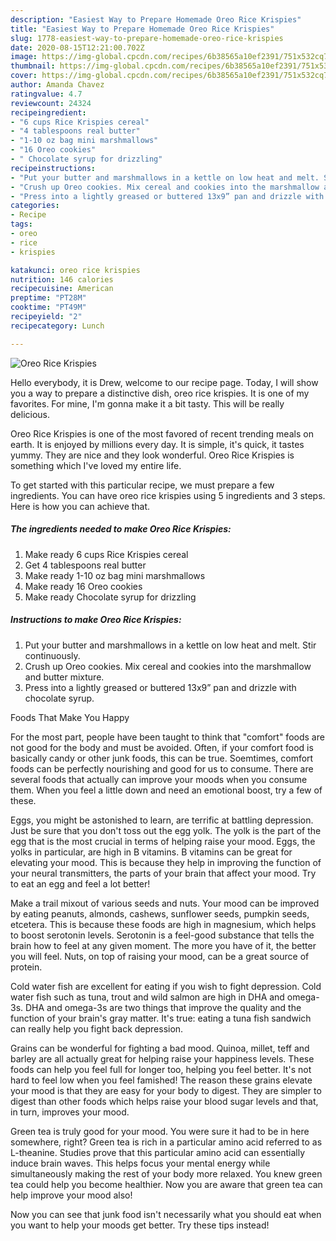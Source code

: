```yaml
---
description: "Easiest Way to Prepare Homemade Oreo Rice Krispies"
title: "Easiest Way to Prepare Homemade Oreo Rice Krispies"
slug: 1778-easiest-way-to-prepare-homemade-oreo-rice-krispies
date: 2020-08-15T12:21:00.702Z
image: https://img-global.cpcdn.com/recipes/6b38565a10ef2391/751x532cq70/oreo-rice-krispies-recipe-main-photo.jpg
thumbnail: https://img-global.cpcdn.com/recipes/6b38565a10ef2391/751x532cq70/oreo-rice-krispies-recipe-main-photo.jpg
cover: https://img-global.cpcdn.com/recipes/6b38565a10ef2391/751x532cq70/oreo-rice-krispies-recipe-main-photo.jpg
author: Amanda Chavez
ratingvalue: 4.7
reviewcount: 24324
recipeingredient:
- "6 cups Rice Krispies cereal"
- "4 tablespoons real butter"
- "1-10 oz bag mini marshmallows"
- "16 Oreo cookies"
- " Chocolate syrup for drizzling"
recipeinstructions:
- "Put your butter and marshmallows in a kettle on low heat and melt. Stir continuously."
- "Crush up Oreo cookies. Mix cereal and cookies into the marshmallow and butter mixture."
- "Press into a lightly greased or buttered 13x9” pan and drizzle with chocolate syrup."
categories:
- Recipe
tags:
- oreo
- rice
- krispies

katakunci: oreo rice krispies 
nutrition: 146 calories
recipecuisine: American
preptime: "PT28M"
cooktime: "PT49M"
recipeyield: "2"
recipecategory: Lunch

---
```



![Oreo Rice Krispies](https://img-global.cpcdn.com/recipes/6b38565a10ef2391/751x532cq70/oreo-rice-krispies-recipe-main-photo.jpg)

Hello everybody, it is Drew, welcome to our recipe page. Today, I will show you a way to prepare a distinctive dish, oreo rice krispies. It is one of my favorites. For mine, I'm gonna make it a bit tasty. This will be really delicious.



Oreo Rice Krispies is one of the most favored of recent trending meals on earth. It is enjoyed by millions every day. It is simple, it's quick, it tastes yummy. They are nice and they look wonderful. Oreo Rice Krispies is something which I've loved my entire life.


To get started with this particular recipe, we must prepare a few ingredients. You can have oreo rice krispies using 5 ingredients and 3 steps. Here is how you can achieve that.

<!--inarticleads1-->

##### The ingredients needed to make Oreo Rice Krispies:

1. Make ready 6 cups Rice Krispies cereal
1. Get 4 tablespoons real butter
1. Make ready 1-10 oz bag mini marshmallows
1. Make ready 16 Oreo cookies
1. Make ready  Chocolate syrup for drizzling




<!--inarticleads2-->

##### Instructions to make Oreo Rice Krispies:

1. Put your butter and marshmallows in a kettle on low heat and melt. Stir continuously.
1. Crush up Oreo cookies. Mix cereal and cookies into the marshmallow and butter mixture.
1. Press into a lightly greased or buttered 13x9” pan and drizzle with chocolate syrup.




Foods That Make You Happy


For the most part, people have been taught to think that "comfort" foods are not good for the body and must be avoided. Often, if your comfort food is basically candy or other junk foods, this can be true. Soemtimes, comfort foods can be perfectly nourishing and good for us to consume. There are several foods that actually can improve your moods when you consume them. When you feel a little down and need an emotional boost, try a few of these.

Eggs, you might be astonished to learn, are terrific at battling depression. Just be sure that you don't toss out the egg yolk. The yolk is the part of the egg that is the most crucial in terms of helping raise your mood. Eggs, the yolks in particular, are high in B vitamins. B vitamins can be great for elevating your mood. This is because they help in improving the function of your neural transmitters, the parts of your brain that affect your mood. Try to eat an egg and feel a lot better!

Make a trail mixout of various seeds and nuts. Your mood can be improved by eating peanuts, almonds, cashews, sunflower seeds, pumpkin seeds, etcetera. This is because these foods are high in magnesium, which helps to boost serotonin levels. Serotonin is a feel-good substance that tells the brain how to feel at any given moment. The more you have of it, the better you will feel. Nuts, on top of raising your mood, can be a great source of protein.

Cold water fish are excellent for eating if you wish to fight depression. Cold water fish such as tuna, trout and wild salmon are high in DHA and omega-3s. DHA and omega-3s are two things that improve the quality and the function of your brain's gray matter. It's true: eating a tuna fish sandwich can really help you fight back depression. 

Grains can be wonderful for fighting a bad mood. Quinoa, millet, teff and barley are all actually great for helping raise your happiness levels. These foods can help you feel full for longer too, helping you feel better. It's not hard to feel low when you feel famished! The reason these grains elevate your mood is that they are easy for your body to digest. They are simpler to digest than other foods which helps raise your blood sugar levels and that, in turn, improves your mood.

Green tea is truly good for your mood. You were sure it had to be in here somewhere, right? Green tea is rich in a particular amino acid referred to as L-theanine. Studies prove that this particular amino acid can essentially induce brain waves. This helps focus your mental energy while simultaneously making the rest of your body more relaxed. You knew green tea could help you become healthier. Now you are aware that green tea can help improve your mood also!

Now you can see that junk food isn't necessarily what you should eat when you want to help your moods get better. Try  these tips  instead!

